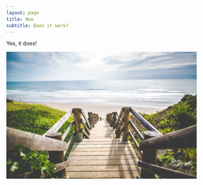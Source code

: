 ```yaml
---
layout: page
title: Wow
subtitle: Does it work?
---
```

Yes, it does! 

![](/assets/uploads/92244886-7c7e-4ec4-936e-041bd292aa12.jpeg)